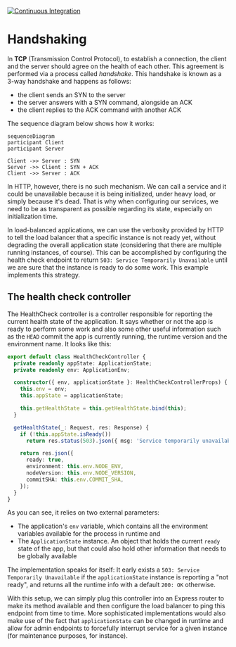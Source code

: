 [![Continuous Integration](https://github.com/kaiosilveira/nodejs-handshaking/actions/workflows/ci.yml/badge.svg)](https://github.com/kaiosilveira/nodejs-handshaking/actions/workflows/ci.yml)

# Handshaking

In **TCP** (Transmission Control Protocol), to establish a connection, the client and the server should agree on the health of each other. This agreement is performed via a process called _handshake_. This handshake is known as a 3-way handshake and happens as follows:

- the client sends an SYN to the server
- the server answers with a SYN command, alongside an ACK
- the client replies to the ACK command with another ACK

The sequence diagram below shows how it works:

```mermaid
sequenceDiagram
participant Client
participant Server

Client ->> Server : SYN
Server ->> Client : SYN + ACK
Client ->> Server : ACK
```

In HTTP, however, there is no such mechanism. We can call a service and it could be unavailable because it is being initialized, under heavy load, or simply because it's dead. That is why when configuring our services, we need to be as transparent as possible regarding its state, especially on initialization time.

In load-balanced applications, we can use the verbosity provided by HTTP to tell the load balancer that a specific instance is not ready yet, without degrading the overall application state (considering that there are multiple running instances, of course). This can be accomplished by configuring the health check endpoint to return `503: Service Temporarily Unavailable` until we are sure that the instance is ready to do some work. This example implements this strategy.

## The health check controller

The HealthCheck controller is a controller responsible for reporting the current health state of the application. It says whether or not the app is ready to perform some work and also some other useful information such as the `HEAD` commit the app is currently running, the runtime version and the environment name. It looks like this:

```typescript
export default class HealthCheckController {
  private readonly appState: ApplicationState;
  private readonly env: ApplicationEnv;

  constructor({ env, applicationState }: HealthCheckControllerProps) {
    this.env = env;
    this.appState = applicationState;

    this.getHealthState = this.getHealthState.bind(this);
  }

  getHealthState(_: Request, res: Response) {
    if (!this.appState.isReady())
      return res.status(503).json({ msg: 'Service temporarily unavailable' });

    return res.json({
      ready: true,
      environment: this.env.NODE_ENV,
      nodeVersion: this.env.NODE_VERSION,
      commitSHA: this.env.COMMIT_SHA,
    });
  }
}
```

As you can see, it relies on two external parameters:

- The application's `env` variable, which contains all the environment variables available for the process in runtime and
- The `ApplicationState` instance. An object that holds the current `ready` state of the app, but that could also hold other information that needs to be globally available

The implementation speaks for itself: It early exists a `503: Service Temporarily Unavailable` if the `applicationState` instance is reporting a "not ready", and returns all the runtime info with a default `200: OK` otherwise.

With this setup, we can simply plug this controller into an Express router to make its method available and then configure the load balancer to ping this endpoint from time to time. More sophisticated implementations would also make use of the fact that `applicationState` can be changed in runtime and allow for admin endpoints to forcefully interrupt service for a given instance (for maintenance purposes, for instance).
